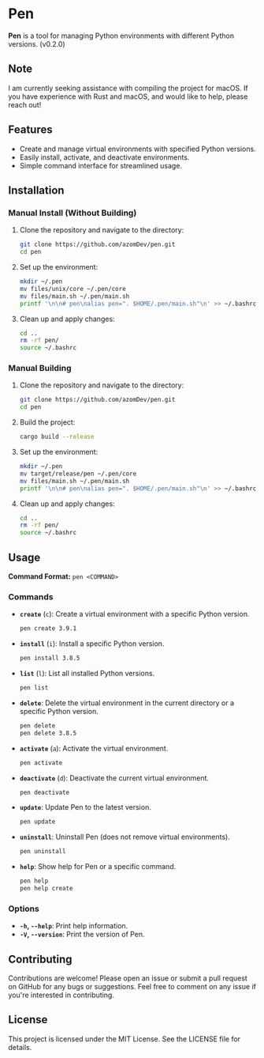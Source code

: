 # Pen

**Pen** is a tool for managing Python environments with different Python versions. (v0.2.0)

## Note
I am currently seeking assistance with compiling the project for macOS. If you have experience with Rust and macOS, and would like to help, please reach out!

## Features

- Create and manage virtual environments with specified Python versions.
- Easily install, activate, and deactivate environments.
- Simple command interface for streamlined usage.

## Installation

### Manual Install (Without Building)

1. Clone the repository and navigate to the directory:
    ```bash
    git clone https://github.com/azomDev/pen.git
    cd pen
    ```

2. Set up the environment:
    ```bash
    mkdir ~/.pen
    mv files/unix/core ~/.pen/core
    mv files/main.sh ~/.pen/main.sh
    printf '\n\n# pen\nalias pen=". $HOME/.pen/main.sh"\n' >> ~/.bashrc
    ```

3. Clean up and apply changes:
    ```bash
    cd ..
    rm -rf pen/
    source ~/.bashrc
    ```

### Manual Building

1. Clone the repository and navigate to the directory:
    ```bash
    git clone https://github.com/azomDev/pen.git
    cd pen
    ```

2. Build the project:
    ```bash
    cargo build --release
    ```

3. Set up the environment:
    ```bash
    mkdir ~/.pen
    mv target/release/pen ~/.pen/core
    mv files/main.sh ~/.pen/main.sh
    printf '\n\n# pen\nalias pen=". $HOME/.pen/main.sh"\n' >> ~/.bashrc
    ```

4. Clean up and apply changes:
    ```bash
    cd ..
    rm -rf pen/
    source ~/.bashrc
    ```

## Usage

**Command Format:** `pen <COMMAND>`

### Commands

- **`create`** (`c`): Create a virtual environment with a specific Python version.
    ```bash
    pen create 3.9.1
    ```

- **`install`** (`i`): Install a specific Python version.
    ```bash
    pen install 3.8.5
    ```

- **`list`** (`l`): List all installed Python versions.
    ```bash
    pen list
    ```

- **`delete`**: Delete the virtual environment in the current directory or a specific Python version.
    ```bash
    pen delete
    pen delete 3.8.5
    ```

- **`activate`** (`a`): Activate the virtual environment.
    ```bash
    pen activate
    ```

- **`deactivate`** (`d`): Deactivate the current virtual environment.
    ```bash
    pen deactivate
    ```

- **`update`**: Update Pen to the latest version.
    ```bash
    pen update
    ```

- **`uninstall`**: Uninstall Pen (does not remove virtual environments).
    ```bash
    pen uninstall
    ```

- **`help`**: Show help for Pen or a specific command.
    ```bash
    pen help
    pen help create
    ```

### Options

- **`-h`, `--help`**: Print help information.
- **`-V`, `--version`**: Print the version of Pen.

## Contributing

Contributions are welcome! Please open an issue or submit a pull request on GitHub for any bugs or suggestions. Feel free to comment on any issue if you're interested in contributing.

## License

This project is licensed under the MIT License. See the LICENSE file for details.
